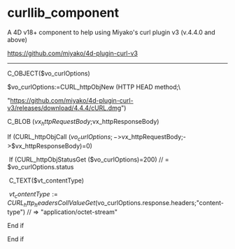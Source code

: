 # curllib_component
A 4D v18+ component to help using Miyako's curl plugin v3 (v.4.4.0 and above)

https://github.com/miyako/4d-plugin-curl-v3

*****

C_OBJECT($vo_curlOptions)

$vo_curlOptions:=CURL_httpObjNew (HTTP HEAD method;\

"https://github.com/miyako/4d-plugin-curl-v3/releases/download/4.4.4/cURL.dmg")

C_BLOB ($vx_httpRequestBody;$vx_httpResponseBody)

If (CURL_httpObjCall ($vo_curlOptions;->$vx_httpRequestBody;->$vx_httpResponseBody)=0)

​	If (CURL_httpObjStatusGet ($vo_curlOptions)=200)  //  = $vo_curlOptions.status

​		C_TEXT($vt_contentType)

​		$vt_contentType:=CURL_http_headersCollValueGet  ($vo_curlOptions.response.headers;"content-type") // => "application/octet-stream"

   End if

End if







